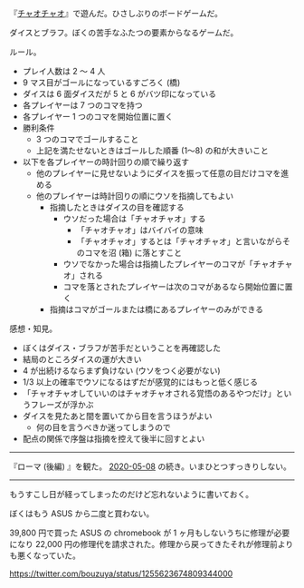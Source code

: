 『[チャオチャオ][asin:B00EFUA2N6]』で遊んだ。ひさしぶりのボードゲームだ。

ダイスとブラフ。ぼくの苦手なふたつの要素からなるゲームだ。

ルール。

- プレイ人数は 2 〜 4 人
- 9 マス目がゴールになっているすごろく (橋)
- ダイスは 6 面ダイスだが 5 と 6 がバツ印になっている
- 各プレイヤーは 7 つのコマを持つ
- 各プレイヤー 1 つのコマを開始位置に置く
- 勝利条件
  - 3 つのコマでゴールすること
  - 上記を満たせないときはゴールした順番 (1〜8) の和が大きいこと
- 以下を各プレイヤーの時計回りの順で繰り返す
  - 他のプレイヤーに見せないようにダイスを振って任意の目だけコマを進める
  - 他のプレイヤーは時計回りの順にウソを指摘してもよい
    - 指摘したときはダイスの目を確認する
      - ウソだった場合は「チャオチャオ」する
        - 「チャオチャオ」はバイバイの意味
        - 「チャオチャオ」するとは「チャオチャオ」と言いながらそのコマを沼 (箱) に落とすこと
      - ウソでなかった場合は指摘したプレイヤーのコマが「チャオチャオ」される
      - コマを落とされたプレイヤーは次のコマがあるなら開始位置に置く
    - 指摘はコマがゴールまたは橋にあるプレイヤーのみができる

感想・知見。

- ぼくはダイス・ブラフが苦手だということを再確認した
- 結局のところダイスの運が大きい
- 4 が出続けるならまず負けない (ウソをつく必要がない)
- 1/3 以上の確率でウソになるはずだが感覚的にはもっと低く感じる
- 「チャオチャオしていいのはチャオチャオされる覚悟のあるやつだけ」というフレーズが浮かぶ
- ダイスを見たあと間を置いてから目を言うほうがよい
  - 何の目を言うべきか迷ってしまうので
- 配点の関係で序盤は指摘を控えて後半に回すとよい

---

『ローマ (後編) 』を観た。 [2020-05-08][] の続き。いまひとつすっきりしない。

---

もうすこし日が経ってしまったのだけど忘れないように書いておく。

ぼくはもう ASUS から二度と買わない。

39,800 円で買った ASUS の chromebook が 1 ヶ月もしないうちに修理が必要になり 22,000 円の修理代を請求された。修理から戻ってきたそれが修理前よりも悪くなっていた。

<https://twitter.com/bouzuya/status/1255623674809344000>

[2020-05-08]: https://blog.bouzuya.net/2020/05/08/
[asin:B00EFUA2N6]: https://www.amazon.co.jp/dp/B00EFUA2N6/
